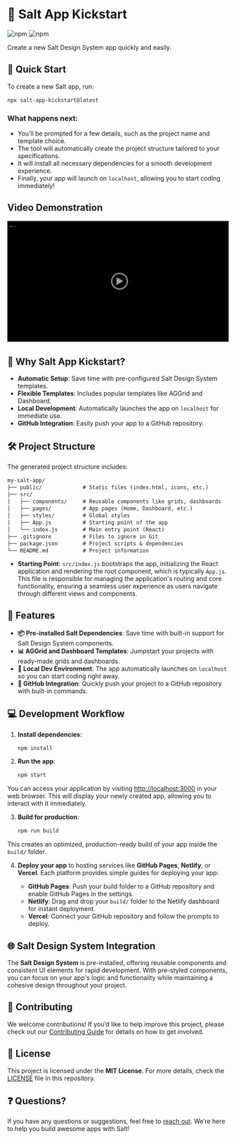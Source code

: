 # 🌟 Salt App Kickstart

![npm](https://img.shields.io/npm/v/salt-app-kickstart?style=flat-square) ![npm](https://img.shields.io/npm/dt/salt-app-kickstart?style=flat-square)

Create a new Salt Design System app quickly and easily.


## 🚀 Quick Start

To create a new Salt app, run:

```bash
npx salt-app-kickstart@latest
```
### What happens next:

- You’ll be prompted for a few details, such as the project name and template choice.
- The tool will automatically create the project structure tailored to your specifications.
- It will install all necessary dependencies for a smooth development experience.
- Finally, your app will launch on `localhost`, allowing you to start coding immediately!

## Video Demonstration
<div align="center">
<a href="https://drive.google.com/file/d/1JIBCPyL2K3Ta3AOMTqt7BuqHjlnxS7m3/view?usp=sharing" controls autoplay>
  <img src="/video-thumbnail.png" alt="Demonstration of the package" width="600"/>
</a>
</div>

## 🌟 Why Salt App Kickstart?

- **Automatic Setup**: Save time with pre-configured Salt Design System templates.
- **Flexible Templates**: Includes popular templates like AGGrid and Dashboard.
- **Local Development**: Automatically launches the app on `localhost` for immediate use.
- **GitHub Integration**: Easily push your app to a GitHub repository.

## 🛠 Project Structure

The generated project structure includes:

```plaintext
my-salt-app/
├── public/             # Static files (index.html, icons, etc.)
├── src/
│   ├── components/     # Reusable components like grids, dashboards
│   ├── pages/          # App pages (Home, Dashboard, etc.)
│   ├── styles/         # Global styles
│   ├── App.js          # Starting point of the app
│   └── index.js        # Main entry point (React)
├── .gitignore          # Files to ignore in Git
├── package.json        # Project scripts & dependencies
└── README.md           # Project information
```
- **Starting Point**: `src/index.js` bootstraps the app, initializing the React application and rendering the root component, which is typically `App.js`. This file is responsible for managing the application's routing and core functionality, ensuring a seamless user experience as users navigate through different views and components.

## 🔧 Features

- **📦 Pre-installed Salt Dependencies**: Save time with built-in support for Salt Design System components.
- **📊 AGGrid and Dashboard Templates**: Jumpstart your projects with ready-made grids and dashboards.
- **📱 Local Dev Environment**: The app automatically launches on `localhost` so you can start coding right away.
- **🔗 GitHub Integration**: Quickly push your project to a GitHub repository with built-in commands.

## 💻 Development Workflow

1. **Install dependencies**:

   ```bash
   npm install
   ```
2. **Run the app**:

   ```bash
   npm start
   ```
You can access your application by visiting [http://localhost:3000](http://localhost:3000) in your web browser. This will display your newly created app, allowing you to interact with it immediately.

3. **Build for production**:

   ```bash
   npm run build
   ```
This creates an optimized, production-ready build of your app inside the `build/` folder.

4. **Deploy your app** to hosting services like **GitHub Pages**, **Netlify**, or **Vercel**. Each platform provides simple guides for deploying your app:

   - **GitHub Pages**: Push your build folder to a GitHub repository and enable GitHub Pages in the settings.
   - **Netlify**: Drag and drop your `build/` folder to the Netlify dashboard for instant deployment.
   - **Vercel**: Connect your GitHub repository and follow the prompts to deploy.

## 🌐 Salt Design System Integration

The **Salt Design System** is pre-installed, offering reusable components and consistent UI elements for rapid development. With pre-styled components, you can focus on your app's logic and functionality while maintaining a cohesive design throughout your project.

## 🙌 Contributing

We welcome contributions! If you’d like to help improve this project, please check out our [Contributing Guide](CONTRIBUTING.md) for details on how to get involved.

## 📝 License

This project is licensed under the **MIT License**. For more details, check the [LICENSE](LICENSE) file in this repository.

## ❓ Questions?

If you have any questions or suggestions, feel free to [reach out](mailto:duddekuntadevamani@gmail.com). We’re here to help you build awesome apps with Salt!
